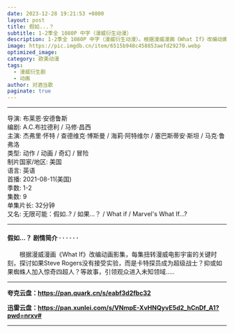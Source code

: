 ```yaml
---
date: 2023-12-28 19:21:53 +0800
layout: post
title: 假如...？
subtitle: 1-2季全 1080P 中字（漫威衍生动漫）
description: 1-2季全 1080P 中字（漫威衍生动漫）。根据漫威漫画《What If》改编动画影集，每集扭转漫威电影宇宙的关键时刻，探讨如果Steve Rogers没有接受实验，而是卡特探员成为超级战士？抑或如果蜘蛛人加入惊奇四超人？等故事，引领观众进入未知领域...
image: https://pic.imgdb.cn/item/6515b948c458853aefd29270.webp
optimized_image: 
category: 欧美动漫
tags:
  - 漫威衍生剧
  - 动画
author: 对酒当歌
paginate: true
---
```


---

导演: 布莱恩·安德鲁斯  
编剧: A.C.布拉德利 / 马修·昌西  
主演: 杰弗里·怀特 / 查德维克·博斯曼 / 海莉·阿特维尔 / 塞巴斯蒂安·斯坦 / 马克·鲁弗洛  
类型: 动作 / 动画 / 奇幻 / 冒险  
制片国家/地区: 美国  
语言: 英语  
首播: 2021-08-11(美国)  
季数: 1-2  
集数: 9  
单集片长: 32分钟  
又名: 无限可能：假如..? / 如果…？ / What if / Marvel's What If...?  

---

#### 假如…？ 剧情简介 · · · · · ·

　　根据漫威漫画《What If》改编动画影集，每集扭转漫威电影宇宙的关键时刻，探讨如果Steve Rogers没有接受实验，而是卡特探员成为超级战士？抑或如果蜘蛛人加入惊奇四超人？等故事，引领观众进入未知领域.....

---

**夸克云盘：<https://pan.quark.cn/s/eabf3d2fbc32>**

**迅雷云盘：<https://pan.xunlei.com/s/VNmpE-XvHNQyvE5d2_hCnDf_A1?pwd=nrxv#>**

---
